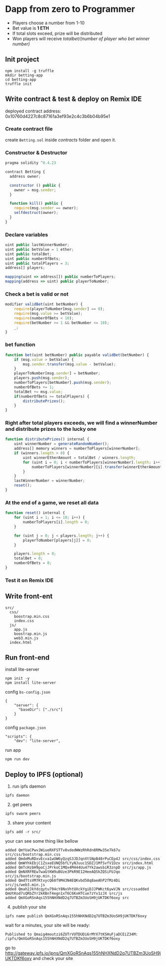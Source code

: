 # Dapp from zero to Programmer

- Players choose a number from 1-10
- Bet value is **1 ETH**
- If total slots exceed, prize will be distributed
- Won players will receive *totalbet/(number of player who bet winner number)*

## Init project
```
npm install -g truffle
mkdir betting-app
cd betting-app
truffle init
```

## Write contract & test & deploy on Remix IDE
deployed contract address: 0x10760d4227c8c87161a3ef93e2c4c3b6b04b95e1

### Create contract file
create `Betting.sol` inside *contracts* folder and open it.

### Constructor & Destructor
```js
pragma solidity ^0.4.23

contract Betting {
  address owner;

  constructor () public {
    owner = msg.sender;
  }

  function kill() public {
    require(msg.sender == owner);
    selfdestruct(owner);
  }
}
```

### Declare variables

```js
uint public lastWinnerNumber;
uint public betValue = 1 ether;
uint public totalBet;
uint public numberOfBets;
uint public totalPlayers = 3;
address[] players;

mapping(uint => address[]) public numberToPlayers;
mapping(address => uint) public playerToNumber;
```

### Check a bet is valid or not
```js
modifier validBet(uint betNumber) {
    require(playerToNumber[msg.sender] == 0);
    require(msg.value >= betValue);
    require(numberOfBets < 10);
    require(betNumber >= 1 && betNumber <= 10);
    _;
}
```

### bet function
```js
function bet(uint betNumber) public payable validBet(betNumber) {
    if (msg.value > betValue) {
        msg.sender.transfer(msg.value - betValue);
    }
    playerToNumber[msg.sender] = betNumber;
    players.push(msg.sender);
    numberToPlayers[betNumber].push(msg.sender);
    numberOfBets += 1;
    totalBet += msg.value;
    if(numberOfBets >= totalPlayers) {
        distributePrizes();
    }
}
```

### Right after total players exceeds, we will find a winnerNumber and distribute prizes to the lucky one
```js
function distributePrizes() internal {
    uint winnerNumber = generateRandomNumber();
    address[] memory winners = numberToPlayers[winnerNumber];
    if (winners.length > 0) {
        uint winnerEtherAmount = totalBet / winners.length;
        for (uint i = 0; i < numberToPlayers[winnerNumber].length; i++) {
            numberToPlayers[winnerNumber][i].transfer(winnerEtherAmount);
        }
    }
    lastWinnerNumber = winnerNumber;
    reset();
}
```

### At the end of a game, we reset all data
```js
function reset() internal {
    for (uint i = 1; i <= 10; i++) {
        numberToPlayers[i].length = 0;
    }

    for (uint j = 0; j < players.length; j++) {
        playerToNumber[players[j]] = 0;
    }

    players.length = 0;
    totalBet = 0;
    numberOfBets = 0;
}
```

### Test it on Remix IDE

## Write front-ent
```
src/
  css/
    boostrap.min.css
    index.css
  js/
    app.js
    boostrap.min.js
    web3.min.js
  index.html
```

## Run front-end

install lite-server
```
npm init -y
npm install lite-server
```

config `bs-config.json`
```
{
    "server": {
      "baseDir": ["./src"]
    }
}
```
config `package.json`
```
"scripts": {
    "dev": "lite-server",
```

run app
```
npm run dev
```

## Deploy to IPFS (optional)
1. run ipfs daemon
```
ipfs daemon
```
2. get peers
```
ipfs swarm peers
```
3. share your content
```
ipfs add -r src/
```
your can see some thing like bellow
```
added QmYUaCPwvJWiueRXFSTTv8vdedWWzRhRdn8RMw35e7k67u src/css/bootstrap.min.css
added QmdeMuRDxvEcva1wUW6yQzqS3JDJqnXtSNpB48rPuCEp4J src/css/index.css
added QmWYhkEbjC1ZsxeEUNQ5bfLYyNJuuc1SDZJ1MfSvfV1Dzx src/index.html
added QmTcHzbH9poCjJPrkoC1MQx4M444Uu47Yk2awsbiR3znpD src/js/app.js
added QmNXRFREw7waGtKW9uBUze3PkR9E12HeeAQSkZQSiFUJqo src/js/bootstrap.min.js
added QmdTtsVM7KtvycQ68f9M43N4EQKvbd58q8aeAhP2fMz4Di src/js/web3.min.js
added Qmah2JkYdcqytu794cY8NxVhtUXckYgiDJJPWKct6ywVJN src/cssadded QmUtKod7sQRbZYr2kKBnT4egn1xT6C6KxHTCue7zYx1zJX src/js
added QmXGoRSnAqs155hNHXNdD2q7UTBZm3UoSH9jUKTDKf6oxy src
```
4. publish your site
```
ipfs name publish QmXGoRSnAqs155hNHXNdD2q7UTBZm3UoSH9jUKTDKf6oxy
```
wait for a minutes, your site will be ready:
```
Published to Qmaig4moutzi6ZUTrVUTDUDi6rMYX7tKSHuFjaDCEiZ34M: /ipfs/QmXGoRSnAqs155hNHXNdD2q7UTBZm3UoSH9jUKTDKf6oxy
```
go to http://gateway.ipfs.io/ipns/QmXGoRSnAqs155hNHXNdD2q7UTBZm3UoSH9jUKTDKf6oxy and check your site
